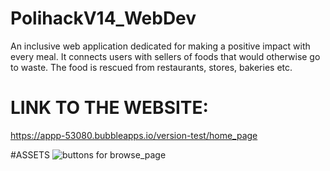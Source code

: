 # PolihackV14_WebDev
An inclusive web application dedicated for making a positive impact with every meal. It connects users with sellers of foods that would otherwise go to waste. The food is rescued from restaurants, stores, bakeries etc.

# LINK TO THE WEBSITE:
https://appp-53080.bubbleapps.io/version-test/home_page

#ASSETS
![buttons for browse_page](https://imgur.com/a/9HGBCLK)
